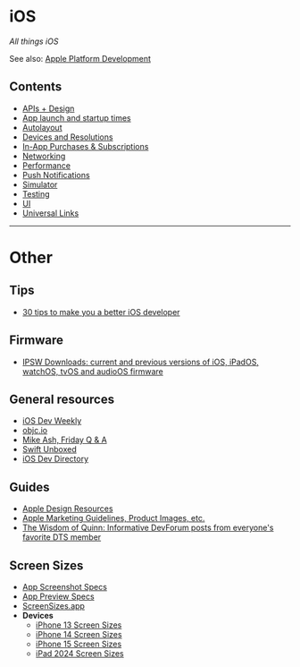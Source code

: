 # iOS

*All things iOS*

See also: [Apple Platform Development](../apple_platform)

## Contents

- [APIs + Design](./apis_design.md)
- [App launch and startup times](./app_launch.md)
- [Autolayout](./autolayout.md)
- [Devices and Resolutions](./devices_resolutions.md)
- [In-App Purchases & Subscriptions](./iaps_subscriptions.md)
- [Networking](./networking.md)
- [Performance](./performance.md)
- [Push Notifications](./push_notifications.md)
- [Simulator](./simulator.md)
- [Testing](./testing.md)
- [UI](./ui.md)
- [Universal Links](./universal_links.md)

----

# Other

## Tips

- [30 tips to make you a better iOS developer](https://www.fadel.io/blog/posts/30-tips-to-make-you-a-better-ios-developer/)

## Firmware

- [IPSW Downloads: current and previous versions of iOS, iPadOS, watchOS, tvOS and audioOS firmware](https://ipsw.me)

## General resources

- [iOS Dev Weekly](http://iosdevweekly.com)
- [objc.io](https://www.objc.io)
- [Mike Ash, Friday Q & A](https://www.mikeash.com/pyblog/)
- [Swift Unboxed](https://swiftunboxed.com)
- [iOS Dev Directory](https://iosdevdirectory.com)

## Guides

- [Apple Design Resources](https://developer.apple.com/design/resources/)
- [Apple Marketing Guidelines, Product Images, etc.](https://developer.apple.com/app-store/marketing/guidelines/)
- [The Wisdom of Quinn: Informative DevForum posts from everyone's favorite DTS member](https://gist.github.com/macshome/0753d3fdf711cfe699533fe5059e50e2)

## Screen Sizes

- [App Screenshot Specs](https://help.apple.com/app-store-connect/#/devd274dd925)
- [App Preview Specs](https://help.apple.com/app-store-connect/#/dev4e413fcb8)
- [ScreenSizes.app](https://www.screensizes.app)
- **Devices**
    - [iPhone 13 Screen Sizes](https://useyourloaf.com/blog/iphone-13-screen-sizes/)
    - [iPhone 14 Screen Sizes](https://useyourloaf.com/blog/iphone-14-screen-sizes/)
    - [iPhone 15 Screen Sizes](https://useyourloaf.com/blog/iphone-15-screen-sizes/)
    - [iPad 2024 Screen Sizes](https://useyourloaf.com/blog/ipad-2024-screen-sizes/)
